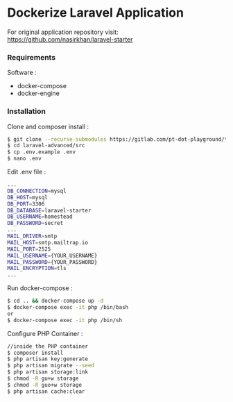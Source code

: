 # Dockerize Laravel Application

For original application repository visit:
https://github.com/nasirkhan/laravel-starter

### Requirements
Software :
- docker-compose
- docker-engine


### Installation

Clone and composer install :
```sh
$ git clone --recurse-submodules https://gitlab.com/pt-dot-playground/training-devops/laravel-advanced.git
$ cd laravel-advanced/src 
$ cp .env.example .env
$ nano .env
```
Edit .env file :
```sh
...
DB_CONNECTION=mysql
DB_HOST=mysql
DB_PORT=3306
DB_DATABASE=laravel-starter
DB_USERNAME=homestead
DB_PASSWORD=secret
...
MAIL_DRIVER=smtp
MAIL_HOST=smtp.mailtrap.io
MAIL_PORT=2525
MAIL_USERNAME={YOUR_USERNAME}
MAIL_PASSWORD={YOUR_PASSWORD}
MAIL_ENCRYPTION=tls
...
```
Run docker-compose :
```sh
$ cd .. && docker-compose up -d
$ docker-compose exec -it php /bin/bash
or 
$ docker-compose exec -it php /bin/sh
```
Configure PHP Container :
```sh
//inside the PHP container
$ composer install
$ php artisan key:generate
$ php artisan migrate --seed
$ php artisan storage:link
$ chmod -R gu+w storage
$ chmod -R guo+w storage
$ php artisan cache:clear
```

